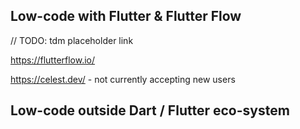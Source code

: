 ## Low-code with Flutter & Flutter Flow

// TODO: tdm placeholder link

https://flutterflow.io/

https://celest.dev/ - not currently accepting new users

## Low-code outside Dart / Flutter eco-system